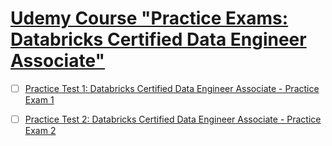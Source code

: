 # [Udemy Course **"Practice Exams: Databricks Certified Data Engineer Associate"**]()

- [ ] [Practice Test 1: Databricks Certified Data Engineer Associate - Practice Exam 1](./Udemy-Course__Practice-Exams/Practice-Test-1.md)
- [ ] [Practice Test 2: Databricks Certified Data Engineer Associate - Practice Exam 2](./Udemy-Course__Practice-Exams/Practice-Test-2.ipynb)

